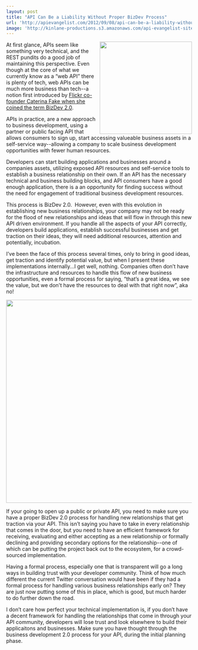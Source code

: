 ```yaml
---
layout: post
title: "API Can Be a Liability Without Proper BizDev Process"
url: 'http://apievangelist.com/2012/09/08/api-can-be-a-liability-without-proper-bizdev-process/'
image: 'http://kinlane-productions.s3.amazonaws.com/api-evangelist-site/blog/bizdev.jpeg'
---
```


<img src="https://s3.amazonaws.com/kinlane-productions/api-evangelist/bizdev.jpeg" alt="" width="250" align="right" />

At first glance, APIs seem like something very technical, and the REST pundits do a good job of maintaining this perspective. Even though at the core of what we currently know as a “web API” there is plenty of tech, web APIs can be much more business than tech--a notion first introduced by [Flickr co-founder Caterina Fake when she coined the term BizDev 2.0][1].

APIs in practice, are a new approach to business development, using a partner or public facing API that allows consumers to sign up, start accessing valueable business assets in a self-service way--allowing a company to scale business development opportunities with fewer human resources.

Developers can start building applications and businesses around a companies assets, utilizing exposed API resources and self-service tools to establish a business relationship on their own. If an API has the necessary technical and business building blocks, and API consumers have a good enough application, there is a an opportunity for finding success without the need for engagement of traditional business development resources.

This process is BizDev 2.0.  However, even with this evolution in establishing new business relationships, your company may not be ready for the flood of new relationships and ideas that will flow in through this new API driven environment. If you handle all the aspects of your API correctly, developers build applications, establish successful businesses and get traction on their ideas, they will need additional resources, attention and potentially, incubation.

I’ve been the face of this process several times, only to bring in good ideas, get traction and identify potential value, but when I present these implementations internally...I get well, nothing. Companies often don’t have the infrastructure and resources to handle this flow of new business opportunities, even a formal process for saying, “that’s a great idea, we see the value, but we don't have the resources to deal with that right now”, aka no!

[<img class="c1" src="https://s3.amazonaws.com/kinlane-productions/api-evangelist/Biz-20-Workflow.png" alt="" width="550" />][2]

If your going to open up a public or private API, you need to make sure you have a proper BizDev 2.0 process for handling new relationships that get traction via your API. This isn’t saying you have to take in every relationship that comes in the door, but you need to have an efficient framework for receiving, evaluating and either accepting as a new relationship or formally declining and providing secondary options for the relationship--one of which can be putting the project back out to the ecosystem, for a crowd-sourced implementation.

Having a formal process, especially one that is transparent will go a long ways in building trust with your developer community. Think of how much different the current Twitter conversation would have been if they had a formal process for handling various business relationships early on? They are just now putting some of this in place, which is good, but much harder to do further down the road.

I don’t care how perfect your technical implementation is, if you don’t have a decent framework for handling the relationships that come in through your API community, developers will lose trust and look elsewhere to build their applicaitons and businesses. Make sure you have thought through the business development 2.0 process for your API, during the initial planning phase.

   [1]: http://apievangelist.com/2010/10/07/biz-dev-2-0/ (Flickr co-founder Caterina Fake when she coined the term BizDev 2.0)
   [2]: https://s3.amazonaws.com/kinlane-productions/api-evangelist/Biz-20-Workflow.png
